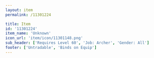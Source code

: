 ```yaml
---
layout: item
permalink: /11301224

title: Item
id: '11301224'
item_name: 'Unknown'
icon_url: 'item/icon/11301148.png'
sub_header: ['Requires Level 60', 'Job: Archer', 'Gender: All']
footer: ['Untradable', 'Binds on Equip']
---
```

